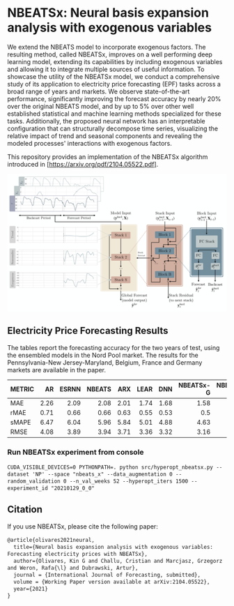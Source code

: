 # NBEATSx: Neural basis expansion analysis with exogenous variables
We extend the NBEATS model to incorporate exogenous factors. The resulting method, called NBEATSx, improves on a well performing deep learning model, extending its capabilities by including exogenous variables and allowing it to integrate multiple sources of useful information. 
To showcase the utility of the NBEATSx model, we conduct a comprehensive study of its application to electricity price forecasting (EPF) tasks across a broad range of years and markets. 
We observe state-of-the-art performance, significantly improving the forecast accuracy by nearly 20\% over the original NBEATS model, and by up to 5\% over other well established statistical and machine learning methods specialized for these tasks. Additionally, the proposed neural network has an interpretable configuration that can structurally decompose time series, visualizing the relative impact of trend and seasonal components and revealing the modeled processes' interactions with exogenous factors.

This repository provides an implementation of the NBEATSx algorithm introduced in [https://arxiv.org/pdf/2104.05522.pdf].
<div style="text-align:center">
<img src="./results/nbeatsx.png" width="700">
</div>

## Electricity Price Forecasting Results
The tables report the forecasting accuracy for the two years of test, using the ensembled models in the Nord Pool market. 
The results for the Pennsylvania-New Jersey-Maryland, Belgium, France and Germany markets are available in the paper.

| METRIC       |    AR |   ESRNN |   NBEATS |   ARX |   LEAR |   DNN |   NBEATSx-G |   NBEATSx-I |
|:-------------|------:|--------:|---------:|------:|-------:|------:|------------:|------------:|
| MAE          |  2.26 |    2.09 |     2.08 |  2.01 |   1.74 |  1.68 |        1.58 |        1.62 |
| rMAE         |  0.71 |    0.66 |     0.66 |  0.63 |   0.55 |  0.53 |        0.5  |        0.51 |
| sMAPE        |  6.47 |    6.04 |     5.96 |  5.84 |   5.01 |  4.88 |        4.63 |        4.7  |
| RMSE         |  4.08 |    3.89 |     3.94 |  3.71 |   3.36 |  3.32 |        3.16 |        3.27 |

### Run NBEATSx experiment from console
```console
CUDA_VISIBLE_DEVICES=0 PYTHONPATH=. python src/hyperopt_nbeatsx.py --dataset 'NP' --space "nbeats_x" --data_augmentation 0 --random_validation 0 --n_val_weeks 52 --hyperopt_iters 1500 --experiment_id "20210129_0_0"
```

## Citation

If you use NBEATSx, please cite the following paper:

```console
@article{olivares2021neural,
  title={Neural basis expansion analysis with exogenous variables: Forecasting electricity prices with NBEATSx},
  author={Olivares, Kin G and Challu, Cristian and Marcjasz, Grzegorz and Weron, Rafa{\l} and Dubrawski, Artur},
  journal = {International Journal of Forecasting, submitted},
  volume = {Working Paper version available at arXiv:2104.05522},
  year={2021}
}
```
